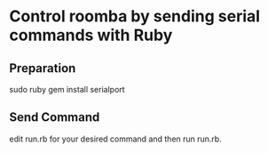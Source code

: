 # Control roomba by sending serial commands with Ruby

## Preparation
sudo ruby gem install serialport

## Send Command

edit run.rb for your desired command and then run run.rb.